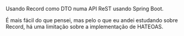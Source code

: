 Usando Record como DTO numa API ReST usando Spring Boot.

É mais fácil do que pensei, mas pelo o que eu andei estudando sobre Record, há uma limitação sobre a implementação de HATEOAS.
